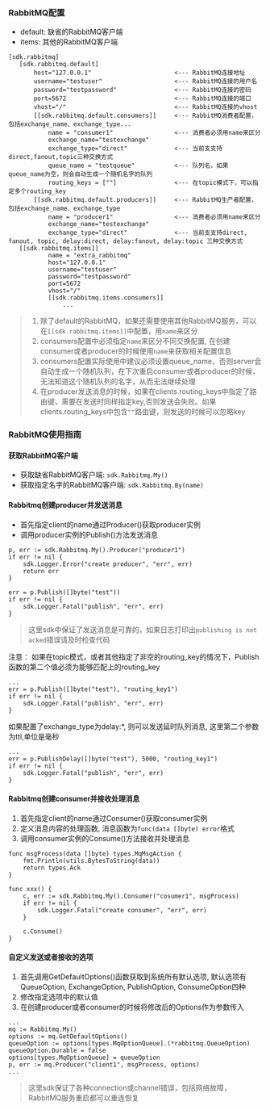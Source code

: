 ### RabbitMQ配置

- default: 缺省的RabbitMQ客户端
- items: 其他的RabbitMQ客户端
 
 ```
[sdk.rabbitmq]
    [sdk.rabbitmq.default]
        host="127.0.0.1"                       <--- RabbitMQ连接地址
        username="testuser"                    <--- RabbitMQ连接的用户名
        password="testpassword"                <--- RabbitMQ连接的密码
        port=5672                              <--- RabbitMQ连接的端口         
        vhost="/"                              <--- RabbitMQ连接的vhost
        [[sdk.rabbitmq.default.consumers]]     <--- RabbitMQ消费者配置，包括exchange_name、exchange_type...
            name = "consumer1"                 <--- 消费者必须用name来区分
            exchange_name="testexchange"
            exchange_type="direct"             <--- 当前支支持direct,fanout,topic三种交换方式
            queue_name = "testqueue"           <--- 队列名，如果queue_name为空，则会自动生成一个随机名字的队列
            routing_keys = [""]                <--- 在topic模式下，可以指定多个routing_key
        [[sdk.rabbitmq.default.producers]]     <--- RabbitMQ生产者配置，包括exchange_name、exchange_type
            name = "producer1"                 <--- 消费者必须用name来区分
            exchange_name="testexchange"
            exchange_type="direct"             <--- 当前支支持direct, fanout, topic, delay:direct, delay:fanout, delay:topic 三种交换方式
    [[sdk.rabbitmq.items]]
            name = "extra_rabbitmq"
            host="127.0.0.1"
            username="testuser"
            password="testpassword"
            port=5672
            vhost="/"
            [[sdk.rabbitmq.items.consumers]]
                ...
```
> 1. 除了default的RabbitMQ，如果还需要使用其他RabbitMQ服务，可以在`[[sdk.rabbitmq.items]]`中配置，用`name`来区分
> 3. consumers配置中必须指定`name`来区分不同交换配置, 在创建consumer或者producer的时候使用`name`来获取相关配置信息
> 4. consumers配置实际使用中建议必须设置queue_name，否则server会自动生成一个随机队列，在下次重启consumer或者producer的时候，无法知道这个随机队列的名字，从而无法继续处理
> 5. 在producer发送消息的时候，如果在clients.routing_keys中指定了路由键，需要在发送时同样指定key,否则发送会失败。如果clients.routing_keys中包含`""`路由键，则发送的时候可以忽略key

### RabbitMQ使用指南
  
#### 获取RabbitMQ客户端

- 获取缺省RabbitMQ客户端: `sdk.Rabbitmq.My()`
- 获取指定名字的RabbitMQ客户端: `sdk.Rabbitmq.By(name)`
    
#### Rabbitmq创建producer并发送消息

- 首先指定client的name通过Producer()获取producer实例
- 调用producer实例的Publish()方法发送消息

```
p, err := sdk.Rabbitmq.My().Producer("producer1")
if err != nil {
	sdk.Logger.Error("create producer", "err", err)
    return err
}

err = p.Publish([]byte("test"))
if err != nil {
	sdk.Logger.Fatal("publish", "err", err)
}
```

> 这里sdk中保证了发送消息是可靠的，如果日志打印出`publishing is not acked`错误请及时检查代码

注意： 如果在topic模式，或者其他指定了非空的routing_key的情况下，Publish函数的第二个值必须为能够匹配上的routing_key
```
...
err = p.Publish([]byte("test"), "routing_key1")
if err != nil {
	sdk.Logger.Fatal("publish", "err", err)
}
```

如果配置了exchange_type为delay:*, 则可以发送延时队列消息, 这里第二个参数为ttl,单位是毫秒 
```
...
err = p.PublishDelay([]byte("test"), 5000, "routing_key1")
if err != nil {
	sdk.Logger.Fatal("publish", "err", err)
}
```

#### Rabbitmq创建consumer并接收处理消息

1. 首先指定client的name通过Consumer()获取consumer实例
2. 定义消息内容的处理函数, 消息函数为`func(data []byte) error`格式
3. 调用consumer实例的Consume()方法接收并处理消息

```
func msgProcess(data []byte) types.MqMsgAction {
	fmt.Println(utils.BytesToString(data))
	return types.Ack
}

func xxx() {
    c, err := sdk.Rabbitmq.My().Consumer("cosumer1", msgProcess)
	if err != nil {
		sdk.Logger.Fatal("create consumer", "err", err)
	}

    c.Consume()
}
```

#### 自定义发送或者接收的选项
1. 首先调用GetDefaultOptions()函数获取到系统所有默认选项, 默认选项有QueueOption, ExchangeOption, PublishOption, ConsumeOption四种
2. 修改指定选项中的默认值
2. 在创建producer或者consumer的时候将修改后的Options作为参数传入

```
...
mq := Rabbitmq.My()
options := mq.GetDefaultOptions()
queueOption := options[types.MqOptionQueue].(*rabbitmq.QueueOption)
queueOption.Durable = false
options[types.MqOptionQueue] = queueOption
p, err := mq.Producer("client1", msgProcess, options)
... 
```

> 这里sdk保证了各种connection或channel错误，包括网络故障，RabbitMQ服务重启都可以重连恢复